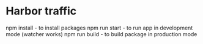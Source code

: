# Harbor traffic

npm install - to install packages
npm run start - to run app in development mode (watcher works)
npm run build - to build package in production mode
